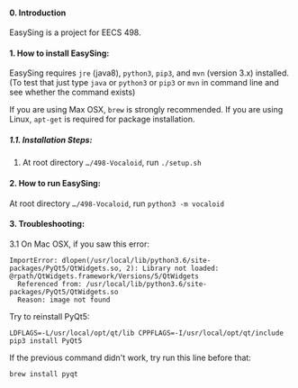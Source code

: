 #### 0. Introduction

EasySing is a project for EECS 498.

#### 1. How to install EasySing:

EasySing requires `jre` (java8), `python3`, `pip3`, and `mvn` (version 3.x)  installed. (To test that just type `java` or `python3` or `pip3` or `mvn` in command line and see whether the command exists)

If you are using Max OSX, `brew` is strongly recommended. If you are using Linux, `apt-get` is required for package installation. 

##### 1.1. Installation Steps:

1. At root directory `…/498-Vocaloid`,  run `./setup.sh` 

#### 2. How to run EasySing:

At root directory `…/498-Vocaloid`,  run `python3 -m vocaloid`

#### 3. Troubleshooting:

3.1 On Mac OSX, if you saw this error:
```shell
ImportError: dlopen(/usr/local/lib/python3.6/site-packages/PyQt5/QtWidgets.so, 2): Library not loaded: @rpath/QtWidgets.framework/Versions/5/QtWidgets
  Referenced from: /usr/local/lib/python3.6/site-packages/PyQt5/QtWidgets.so
  Reason: image not found
```

Try to reinstall PyQt5:

`LDFLAGS=-L/usr/local/opt/qt/lib CPPFLAGS=-I/usr/local/opt/qt/include pip3 install PyQt5  `

If the previous command didn't work, try run this line before that:

`brew install pyqt` 

